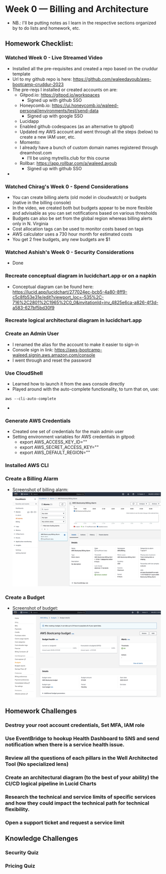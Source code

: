 # Week 0 — Billing and Architecture

- NB.: I'll be putting notes as I learn in the respective sections organized by to do lists and homework, etc.

## Homework Checklist:

### Watched Week 0 - Live Streamed Video
- Installed all the pre-requisites and created a repo based on the cruddur template
- Url to my github repo is here: https://github.com/waleedayoub/aws-bootcamp-cruddur-2023
- The pre-reqs I installed or created accounts on are:
    - Gitpod.io: https://gitpod.io/workspaces
        - Signed up with github SSO
    - Honeycomb.io: https://ui.honeycomb.io/waleed-personal/environments/test/send-data
        - Signed up with google SSO
    - Lucidapp
    - Enabled github codespaces (as an alternative to gitpod)
    - Updated my AWS account and went through all the steps (below) to create a new IAM user, etc.
    - Momento: 
    - I already have a bunch of custom domain names registered through dreamhost.com
        - I'll be using mytrellis.club for this course
    - Rollbar: https://app.rollbar.com/a/waleed.ayoub
        - Signed up with github SSO
- 

### Watched Chirag's Week 0 - Spend Considerations
- You can create billing alerts (old model in cloudwatch) or budgets (native in the billing console)
- In the video, we created both but budgets appear to be more flexible and advisable as you can set notifications based on various thresholds
- Budgets can also be set from the global region whereas billing alerts only in N. Virginia
- Cost allocation tags can be used to monitor costs based on tags
- AWS calculator uses a 730 hour month for estimated costs
- You get 2 free budgets, any new budgets are $1

### Watched Ashish's Week 0 - Security Considerations
- Done

### Recreate conceptual diagram in lucidchart.app or on a napkin

- Conceptual diagram can be found here: https://lucid.app/lucidchart/277024ec-bcb5-4a80-8ff9-c5c8fb53e31e/edit?viewport_loc=-535%2C-716%2C2801%2C1965%2C0_0&invitationId=inv_4825e6ca-a826-4f3d-a583-627bf5bd30f9

### Recreate logical architectural diagram in lucidchart.app


### Create an Admin User
- I renamed the alias for the account to make it easier to sign-in
- Console sign in link: https://aws-bootcamp-waleed.signin.aws.amazon.com/console
- I went through and reset the password

### Use CloudShell
- Learned how to launch it from the aws console directly
- Played around with the auto-complete functionality, to turn that on, use:
```shell
aws --cli-auto-complete
```
- 

### Generate AWS Credentials
- Created one set of credentials for the main admin user
- Setting environment variables for AWS credentials in gitpod:
    - export AWS_ACCESS_KEY_ID=""
    - export AWS_SECRET_ACCESS_KEY=""
    - export AWS_DEFAULT_REGION=""

### Installed AWS CLI

### Create a Billing Alarm
- Screenshot of billing alarm:
![Billing alarm](./billingalarm.jpg)

### Create a Budget
- Screenshot of budget:
![Budget](./awsbudget.jpg)

## Homework Challenges
### Destroy your root account credentials, Set MFA, IAM role

### Use EventBridge to hookup Health Dashboard to SNS and send notification when there is a service health issue.

### Review all the questions of each pillars in the Well Architected Tool (No specialized lens)

### Create an architectural diagram (to the best of your ability) the CI/CD logical pipeline in Lucid Charts

### Research the technical and service limits of specific services and how they could impact the technical path for technical flexibility. 

### Open a support ticket and request a service limit

## Knowledge Challenges

### Security Quiz

### Pricing Quiz